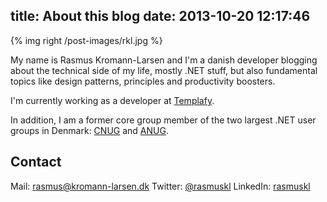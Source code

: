 title: About this blog
date: 2013-10-20 12:17:46
---

{% img right /post-images/rkl.jpg %}

My name is Rasmus Kromann-Larsen and I'm a danish developer blogging about the technical side of my life, mostly .NET stuff, but also fundamental topics like design patterns, principles and productivity boosters.

I'm currently working as a developer at [Templafy](http://www.templafy.com).

In addition, I am a former core group member of the two largest .NET user groups in Denmark: [CNUG](http://www.cnug.dk) and [ANUG](http://www.anug.dk).

## Contact

Mail: [rasmus@kromann-larsen.dk](mailto:rasmus@kromann-larsen.dk)
Twitter: [@rasmuskl](http://twitter.com/rasmuskl)
LinkedIn: [rasmuskl](http://www.linkedin.com/in/rasmuskl)
